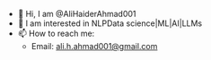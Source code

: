 - 👋 Hi, I am @AliHaiderAhmad001
- 👀 I am interested in NLPData science|ML|AI|LLMs
- 📫 How to reach me:
  * Email: ali.h.ahmad001@gmail.com

<!---
AliHaiderAhmad001/AliHaiderAhmad001 is a ✨ special ✨ repository because its `README.md` (this file) appears on your GitHub profile.
You can click the Preview link to take a look at your changes.
--->
